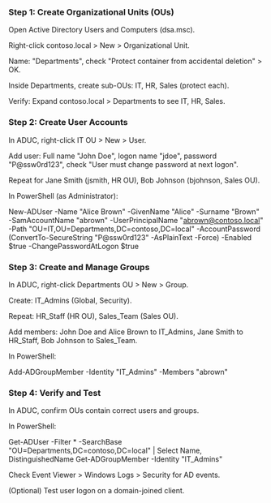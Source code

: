 ### Step 1: Create Organizational Units (OUs)

Open Active Directory Users and Computers (dsa.msc).

Right-click contoso.local > New > Organizational Unit.

Name: "Departments", check "Protect container from accidental deletion" > OK.

Inside Departments, create sub-OUs: IT, HR, Sales (protect each).

Verify: Expand contoso.local > Departments to see IT, HR, Sales.



### Step 2: Create User Accounts

In ADUC, right-click IT OU > New > User.

Add user: Full name "John Doe", logon name "jdoe", password "P@ssw0rd123", check "User must change password at next logon".

Repeat for Jane Smith (jsmith, HR OU), Bob Johnson (bjohnson, Sales OU).

In PowerShell (as Administrator):

New-ADUser -Name "Alice Brown" -GivenName "Alice" -Surname "Brown" -SamAccountName "abrown" -UserPrincipalName "abrown@contoso.local" -Path "OU=IT,OU=Departments,DC=contoso,DC=local" -AccountPassword (ConvertTo-SecureString "P@ssw0rd123" -AsPlainText -Force) -Enabled $true -ChangePasswordAtLogon $true

### Step 3: Create and Manage Groups

In ADUC, right-click Departments OU > New > Group.

Create: IT_Admins (Global, Security).

Repeat: HR_Staff (HR OU), Sales_Team (Sales OU).

Add members: John Doe and Alice Brown to IT_Admins, Jane Smith to HR_Staff, Bob Johnson to Sales_Team.

In PowerShell:

Add-ADGroupMember -Identity "IT_Admins" -Members "abrown"

### Step 4: Verify and Test

In ADUC, confirm OUs contain correct users and groups.

In PowerShell:

Get-ADUser -Filter * -SearchBase "OU=Departments,DC=contoso,DC=local" | Select Name, DistinguishedName
Get-ADGroupMember -Identity "IT_Admins"

Check Event Viewer > Windows Logs > Security for AD events.

(Optional) Test user logon on a domain-joined client.
